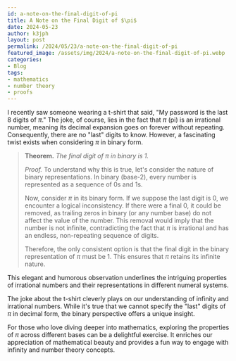 ```yaml
---
id: a-note-on-the-final-digit-of-pi
title: A Note on the Final Digit of $\pi$
date: 2024-05-23
author: k3jph
layout: post
permalink: /2024/05/23/a-note-on-the-final-digit-of-pi
featured_image: /assets/img/2024/a-note-on-the-final-digit-of-pi.webp
categories:
- Blog 
tags:
- mathematics
- number theory
- proofs
---
```


I recently saw someone wearing a t-shirt that said, "My password is the
last 8 digits of $\pi$." The joke, of course, lies in the fact that
$\pi$ (pi) is an irrational number, meaning its decimal expansion goes
on forever without repeating. Consequently, there are no "last" digits
to know. However, a fascinating twist exists when considering $\pi$ in
binary form.

> **Theorem.** _The final digit of $\pi$ in binary is 1._
>
> _Proof._ To understand why this is true, let's consider the nature of
> binary representations. In binary (base-2), every number is
> represented as a sequence of 0s and 1s.
>
> Now, consider $\pi$ in its binary form. If we suppose the last digit is
> 0, we encounter a logical inconsistency. If there were a final 0, it
> could be removed, as trailing zeros in binary (or any number base) do
> not affect the value of the number. This removal would imply that the
> number is not infinite, contradicting the fact that $\pi$ is
> irrational and has an endless, non-repeating sequence of digits.
>
> Therefore, the only consistent option is that the final digit in the
> binary representation of $\pi$ must be 1. This ensures that $\pi$ retains
> its infinite nature.

This elegant and humorous observation underlines the intriguing
properties of irrational numbers and their representations in different
numeral systems.

The joke about the t-shirt cleverly plays on our understanding of
infinity and irrational numbers. While it's true that we cannot specify
the "last" digits of $\pi$ in decimal form, the binary perspective offers a
unique insight.

For those who love diving deeper into mathematics, exploring the
properties of $\pi$ across different bases can be a delightful exercise. It
enriches our appreciation of mathematical beauty and provides a fun way
to engage with infinity and number theory concepts.
